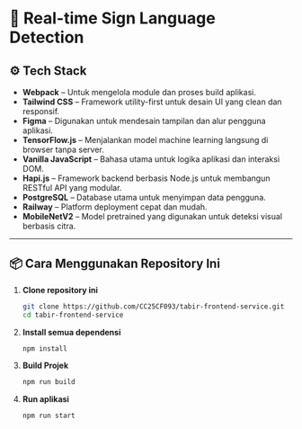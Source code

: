 # 🧠 Real-time Sign Language Detection

## ⚙️ Tech Stack

- **Webpack** – Untuk mengelola module dan proses build aplikasi.
- **Tailwind CSS** – Framework utility-first untuk desain UI yang clean dan responsif.
- **Figma** – Digunakan untuk mendesain tampilan dan alur pengguna aplikasi.
- **TensorFlow.js** – Menjalankan model machine learning langsung di browser tanpa server.
- **Vanilla JavaScript** – Bahasa utama untuk logika aplikasi dan interaksi DOM.
- **Hapi.js** – Framework backend berbasis Node.js untuk membangun RESTful API yang modular.
- **PostgreSQL** – Database utama untuk menyimpan data pengguna.
- **Railway** – Platform deployment cepat dan mudah.
- **MobileNetV2** – Model pretrained yang digunakan untuk deteksi visual berbasis citra.

---

## 📦 Cara Menggunakan Repository Ini

1. **Clone repository ini**
   ```bash
   git clone https://github.com/CC25CF093/tabir-frontend-service.git
   cd tabir-frontend-service
2. **Install semua dependensi**
   ```bash
   npm install
3. **Build Projek**
   ```bash
   npm run build
4. **Run aplikasi**
   ```bash
   npm run start
